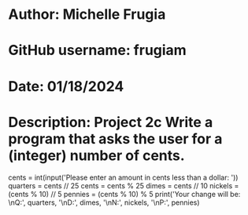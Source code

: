 # Author: Michelle Frugia
# GitHub username: frugiam
# Date: 01/18/2024
# Description: Project 2c Write a program that asks the user for a (integer) number of cents.
cents = int(input('Please enter an amount in cents less than a dollar: '))
quarters = cents // 25
cents = cents % 25
dimes = cents // 10
nickels = (cents % 10) // 5
pennies = (cents % 10) % 5
print('Your change will be: \nQ:', quarters, '\nD:', dimes, '\nN:', nickels, '\nP:', pennies)
